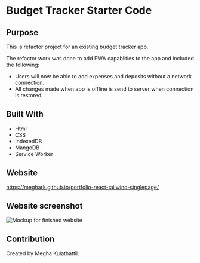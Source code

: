 # Budget Tracker Starter Code
## Purpose
This is refactor project for an existing budget tracker app.

The refactor work was done to add PWA capablities to the app and included the following:
* Users will now be able to add expenses and deposits without a network connection.
* All changes made when app is offline is send to server when connection is restored.

## Built With
* Html
* CSS
* IndexedDB
* MangoDB
* Service Worker

## Website
https://meghark.github.io/portfolio-react-tailwind-singlepage/

## Website screenshot
![Mockup for finished website](./src/assets/images/portfolioscreenshot.png)

## Contribution
Created by Megha Kulathattil.
